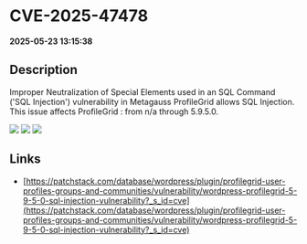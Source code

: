 # CVE-2025-47478

**2025-05-23 13:15:38**

## Description
Improper Neutralization of Special Elements used in an SQL Command ('SQL Injection') vulnerability in Metagauss ProfileGrid  allows SQL Injection. This issue affects ProfileGrid : from n/a through 5.9.5.0.

![](https://img.shields.io/static/v1?label=Score&message=8.5&color=red)
![](https://img.shields.io/static/v1?label=Severity&message=HIGH&color=red)
![](https://img.shields.io/static/v1?label=CWE&message=SQL&color=green)

## Links
- [https://patchstack.com/database/wordpress/plugin/profilegrid-user-profiles-groups-and-communities/vulnerability/wordpress-profilegrid-5-9-5-0-sql-injection-vulnerability?_s_id=cve](https://patchstack.com/database/wordpress/plugin/profilegrid-user-profiles-groups-and-communities/vulnerability/wordpress-profilegrid-5-9-5-0-sql-injection-vulnerability?_s_id=cve)
